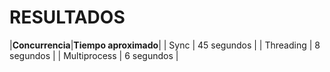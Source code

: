 # RESULTADOS

|**Concurrencia**|**Tiempo aproximado**|
|      Sync      |      45 segundos    |
|   Threading    |      8 segundos     |
|  Multiprocess  |      6 segundos     |




